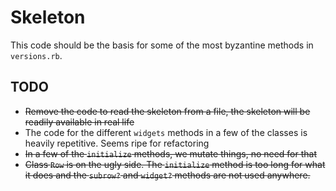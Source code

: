 # Skeleton

This code should be the basis for some of the most byzantine methods in `versions.rb`.

## TODO

- ~~Remove the code to read the skeleton from a file, the skeleton will be readily available in real life~~
- The code for the different `widgets` methods in a few of the classes is heavily repetitive. Seems ripe for refactoring
- ~~In a few of the `initialize` methods, we mutate things, no need for that~~
- ~~Class `Row` is on the ugly side. The `initialize` method is too long for what it does and the `subrow?` and `widget?` methods are not used anywhere.~~
